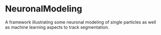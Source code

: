 # NeuronalModeling
A framework illustrating some neuronal modeling of single particles as well as machine learning aspects to track segmentation.
